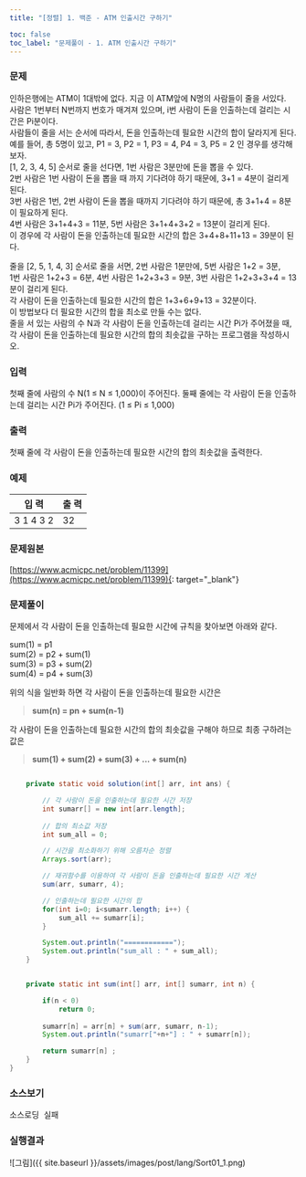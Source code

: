 ```yaml
---
title: "[정렬] 1. 백준 - ATM 인출시간 구하기"

toc: false
toc_label: "문제풀이 - 1. ATM 인출시간 구하기"
---
```


### 문제
인하은행에는 ATM이 1대밖에 없다. 지금 이 ATM앞에 N명의 사람들이 줄을 서있다.     
사람은 1번부터 N번까지 번호가 매겨져 있으며, i번 사람이 돈을 인출하는데 걸리는 시간은 Pi분이다.    
사람들이 줄을 서는 순서에 따라서, 돈을 인출하는데 필요한 시간의 합이 달라지게 된다.     
예를 들어, 총 5명이 있고, P1 = 3, P2 = 1, P3 = 4, P4 = 3, P5 = 2 인 경우를 생각해보자.     
[1, 2, 3, 4, 5] 순서로 줄을 선다면, 1번 사람은 3분만에 돈을 뽑을 수 있다.     
2번 사람은 1번 사람이 돈을 뽑을 때 까지 기다려야 하기 때문에, 3+1 = 4분이 걸리게 된다.     
3번 사람은 1번, 2번 사람이 돈을 뽑을 때까지 기다려야 하기 때문에, 총 3+1+4 = 8분이 필요하게 된다.     
4번 사람은 3+1+4+3 = 11분, 5번 사람은 3+1+4+3+2 = 13분이 걸리게 된다.     
이 경우에 각 사람이 돈을 인출하는데 필요한 시간의 합은 3+4+8+11+13 = 39분이 된다.        

줄을 [2, 5, 1, 4, 3] 순서로 줄을 서면, 2번 사람은 1분만에, 5번 사람은 1+2 = 3분,     
1번 사람은 1+2+3 = 6분, 4번 사람은 1+2+3+3 = 9분, 3번 사람은 1+2+3+3+4 = 13분이 걸리게 된다.     
각 사람이 돈을 인출하는데 필요한 시간의 합은 1+3+6+9+13 = 32분이다.     
이 방법보다 더 필요한 시간의 합을 최소로 만들 수는 없다.    
줄을 서 있는 사람의 수 N과 각 사람이 돈을 인출하는데 걸리는 시간 Pi가 주어졌을 때, 각 사람이 돈을 인출하는데 필요한 시간의 합의 최솟값을 구하는 프로그램을 작성하시오.    

### 입력
첫째 줄에 사람의 수 N(1 ≤ N ≤ 1,000)이 주어진다. 둘째 줄에는 각 사람이 돈을 인출하는데 걸리는 시간 Pi가 주어진다. (1 ≤ Pi ≤ 1,000)

### 출력
첫째 줄에 각 사람이 돈을 인출하는데 필요한 시간의 합의 최솟값을 출력한다.

### 예제    

입    력 | 출    력     
----- | -----   
3 1 4 3 2 | 32

### 문제원본    
[https://www.acmicpc.net/problem/11399](https://www.acmicpc.net/problem/11399){: target="_blank"}


### 문제풀이
문제에서 각 사람이 돈을 인출하는데 필요한 시간에 규칙을 찾아보면 아래와 같다.

sum(1) = p1    
sum(2) = p2 + sum(1)    
sum(3) = p3 + sum(2)    
sum(4) = p4 + sum(3)    

위의 식을 일반화 하면 각 사람이 돈을 인출하는데 필요한 시간은 
> **sum(n) = pn + sum(n-1)**

각 사람이 돈을 인출하는데 필요한 시간의 합의 최솟값을 구해야 하므로 최종 구하려는 값은 
> **sum(1) + sum(2) + sum(3) + ... + sum(n)**


```java

    private static void solution(int[] arr, int ans) {

        // 각 사람이 돈을 인출하는데 필요한 시간 저장        
        int sumarr[] = new int[arr.length];
        
        // 합의 최소값 저장
        int sum_all = 0;

        // 시간을 최소화하기 위해 오름차순 정렬
        Arrays.sort(arr);

        // 재귀함수를 이용하여 각 사람이 돈을 인출하는데 필요한 시간 계산
        sum(arr, sumarr, 4);

        // 인출하는데 필요한 시간의 합
        for(int i=0; i<sumarr.length; i++) {
            sum_all += sumarr[i];
        }

        System.out.println("============");
        System.out.println("sum_all : " + sum_all);
    }


    private static int sum(int[] arr, int[] sumarr, int n) {

        if(n < 0)
            return 0;
        
        sumarr[n] = arr[n] + sum(arr, sumarr, n-1);
        System.out.println("sumarr["+n+"] : " + sumarr[n]);

        return sumarr[n] ;
    }        
}
```


### 소스보기
<pre id="show1" class="show-json-from-git">소스로딩 실패</pre>
<script>showJsonFromGit('{{ site.repository_raw }}/step2/Sort01ATM.java', 'show1', '500px');</script>


### 실행결과
![그림]({{ site.baseurl }}/assets/images/post/lang/Sort01_1.png)





